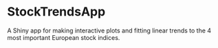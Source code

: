 # StockTrendsApp
A Shiny app for making interactive plots and fitting linear trends to the 4 most important European stock indices.
